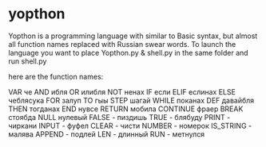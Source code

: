 # yopthon
Yopthon is a programming language with similar to Basic syntax, but almost all function names replaced with Russian swear words.
To launch the language you want to place Yopthon.py & shell.py in the same folder and run shell.py

here are the function names:

VAR че
AND ибля
OR илибля
NOT ненах
IF если
ELIF еслинах
ELSE чеблясука
FOR залуп
TO гыы
STEP шагай
WHILE поканах
DEF давайбля
THEN тогданах
END нувсе
RETURN мобила
CONTINUE фраер
BREAK стоябда
NULL нулевый
FALSE - пиздишь
TRUE - блябуду
PRINT - чиркани
INPUT - фуфел
CLEAR - чисти
NUMBER - номерок
IS_STRING - малява
APPEND - подлей
LEN - длинный
RUN - метнулся
